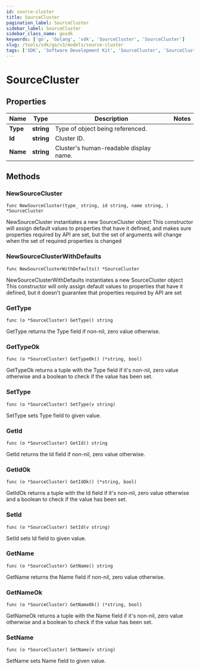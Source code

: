```yaml
---
id: source-cluster
title: SourceCluster
pagination_label: SourceCluster
sidebar_label: SourceCluster
sidebar_class_name: gosdk
keywords: ['go', 'Golang', 'sdk', 'SourceCluster', 'SourceCluster']
slug: /tools/sdk/go/v3/models/source-cluster
tags: ['SDK', 'Software Development Kit', 'SourceCluster', 'SourceCluster']
---
```


# SourceCluster

## Properties

| Name     | Type       | Description                            | Notes |
| -------- | ---------- | -------------------------------------- | ----- |
| **Type** | **string** | Type of object being referenced.       |
| **Id**   | **string** | Cluster ID.                            |
| **Name** | **string** | Cluster's human-readable display name. |

## Methods

### NewSourceCluster

`func NewSourceCluster(type_ string, id string, name string, ) *SourceCluster`

NewSourceCluster instantiates a new SourceCluster object This constructor will assign default values to properties that have it defined, and makes sure properties required by API are set, but the set of arguments will change when the set of required properties is changed

### NewSourceClusterWithDefaults

`func NewSourceClusterWithDefaults() *SourceCluster`

NewSourceClusterWithDefaults instantiates a new SourceCluster object This constructor will only assign default values to properties that have it defined, but it doesn't guarantee that properties required by API are set

### GetType

`func (o *SourceCluster) GetType() string`

GetType returns the Type field if non-nil, zero value otherwise.

### GetTypeOk

`func (o *SourceCluster) GetTypeOk() (*string, bool)`

GetTypeOk returns a tuple with the Type field if it's non-nil, zero value otherwise and a boolean to check if the value has been set.

### SetType

`func (o *SourceCluster) SetType(v string)`

SetType sets Type field to given value.

### GetId

`func (o *SourceCluster) GetId() string`

GetId returns the Id field if non-nil, zero value otherwise.

### GetIdOk

`func (o *SourceCluster) GetIdOk() (*string, bool)`

GetIdOk returns a tuple with the Id field if it's non-nil, zero value otherwise and a boolean to check if the value has been set.

### SetId

`func (o *SourceCluster) SetId(v string)`

SetId sets Id field to given value.

### GetName

`func (o *SourceCluster) GetName() string`

GetName returns the Name field if non-nil, zero value otherwise.

### GetNameOk

`func (o *SourceCluster) GetNameOk() (*string, bool)`

GetNameOk returns a tuple with the Name field if it's non-nil, zero value otherwise and a boolean to check if the value has been set.

### SetName

`func (o *SourceCluster) SetName(v string)`

SetName sets Name field to given value.
